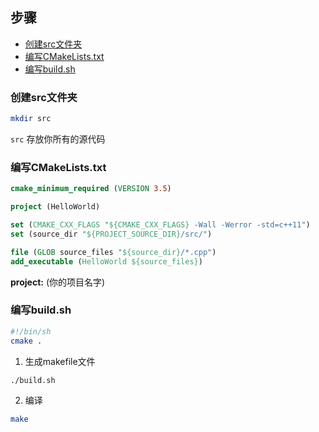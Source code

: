 ## 步骤
<!-- vim-markdown-toc GFM -->

* [创建src文件夹](#创建src文件夹)
* [编写CMakeLists.txt](#编写cmakeliststxt)
* [编写build.sh](#编写buildsh)

<!-- vim-markdown-toc -->
### 创建src文件夹
```bash
mkdir src
```
`src` 存放你所有的源代码

### 编写CMakeLists.txt
```cmake
cmake_minimum_required (VERSION 3.5)

project (HelloWorld)

set (CMAKE_CXX_FLAGS "${CMAKE_CXX_FLAGS} -Wall -Werror -std=c++11")
set (source_dir "${PROJECT_SOURCE_DIR}/src/")

file (GLOB source_files "${source_dir}/*.cpp")
add_executable (HelloWorld ${source_files})
```
**project:** (你的项目名字)


### 编写build.sh
```bash
#!/bin/sh
cmake .
```
1. 生成makefile文件

```bash
./build.sh
```

2. 编译

```bash
make
```
